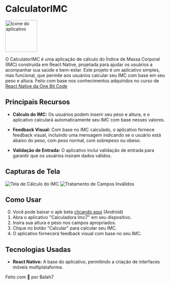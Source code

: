 # CalculatorIMC

<img src="https://i.imgur.com/r6M3Sxd.png" width="100" height="100" alt="Icone do aplicativo">

O CalculatorIMC é uma aplicação de cálculo do Índice de Massa Corporal (IMC) construída em React Native, projetada para ajudar os usuários a acompanhar sua saúde e bem-estar. Este projeto é um aplicativo simples, mas funcional, que permite aos usuários calcular seu IMC com base em seu peso e altura.
Feito com base nos conhecimentos adquiridos no curso de <a href="https://www.youtube.com/watch?v=Y8tP1jbRYHY&list=PLdDT8if5attEd4sRnZBIkNihR-_tE612_" target="_blank">React Native da One Bit Code</a>

## Principais Recursos

-   **Cálculo do IMC:** Os usuários podem inserir seu peso e altura, e o aplicativo calculará automaticamente seu IMC com base nesses valores.

-   **Feedback Visual:** Com base no IMC calculado, o aplicativo fornece feedback visual, incluindo uma mensagem indicando se o usuário está abaixo do peso, com peso normal, com sobrepeso ou obeso.

-   **Validação de Entrada:** O aplicativo inclui validação de entrada para garantir que os usuários insiram dados válidos.

## Capturas de Tela

![Tela de Cálculo do IMC](https://media.discordapp.net/attachments/1026934425272991854/1163133127112261813/IMG-20231015-WA0000.jpg?ex=653e7723&is=652c0223&hm=5afe28fac2458732287ff3af6ffb40bdb0392632e8d97d756c848db58484a8cc&=&width=325&height=668)
![Tratamento de Campos Inválidos](https://media.discordapp.net/attachments/1026934425272991854/1163133127644946563/Screenshot_20231015_000928_Expo_Go.jpg?ex=653e7723&is=652c0223&hm=e3f8a14aa7365a264d0c4d750e51f4e778a49075afd36cbbbf8cbb1105f885ba&=&width=301&height=668)

## Como Usar

0. Você pode baixar o apk beta <a href="https://www.mediafire.com/file/di1a4p3iycpmq6m/calculadoraimc7.apk/file" target="_blank">clicando aqui</a> (Android)
1. Abra o aplicativo "Calculadora Imc7" em seu dispositivo.
2. Insira sua altura e peso nos campos apropriados.
3. Clique no botão "Calcular" para calcular seu IMC.
4. O aplicativo fornecerá feedback visual com base no seu IMC.

## Tecnologias Usadas

-   **React Native:** A base do aplicativo, permitindo a criação de interfaces móveis multiplataforma.

Feito com 🍬 por Balah7
